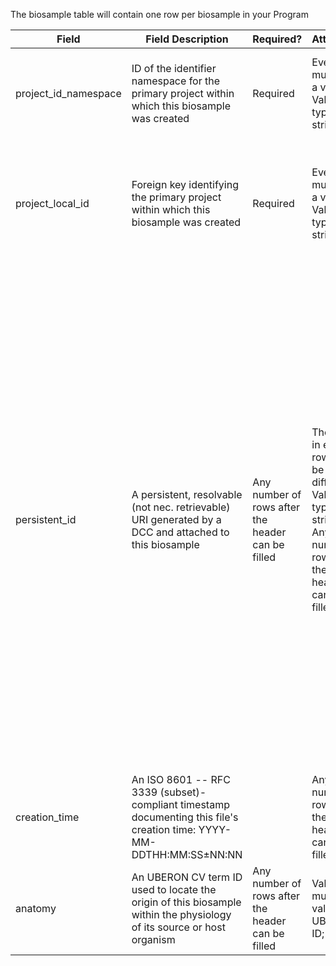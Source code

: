The biosample table will contain one row per biosample in your Program

Field | Field Description | Required? |  Attributes | Extra Info 
------|-------------------|-----------|-------------|------------
project_id_namespace | ID of the identifier namespace for the primary project within which this biosample was created | Required| Every row must have a value; Value type is string |If you have not implemented multiple namespaces, this will be the same as id_namespace. 
project_local_id | Foreign key identifying the primary project within which this biosample was created | Required | Every row must have a value; Value type is string | For each row (each biosample), this will be the value of 'local_id' in the [project table](./TableInfo:-project.tsv) for the project this biosample came from
persistent_id | A persistent, resolvable (not nec. retrievable) URI generated by a DCC and attached to this biosample | Any number of rows after the header can be filled | The value in each row must be different; Value type is string; Any number of rows after the header can be filled  | Meant to serve as a permanent address to which landing pages (which summarize metadata associated with this file) and other relevant annotations and functions can optionally be attached, including information enabling resolution to a network location from which the file can be downloaded. Actual network locations must not be embedded directly within this identifier: one level of indirection is required in order to protect persistent_id values from changes in network location over time as files are moved around.
creation_time | An ISO 8601 -- RFC 3339 (subset)-compliant timestamp documenting this file's creation time: YYYY-MM-DDTHH:MM:SS±NN:NN | | Any number of rows after the header can be filled |  Value must be datetime | Example valid dates: `2021-01-08`, `2021-01-08T00:45:40Z`, `2021-01-08T00:45:40+00:00`
anatomy | An UBERON CV term ID used to locate the origin of this biosample within the physiology of its source or host organism | Any number of rows after the header can be filled |  Value must be a valid UBERON ID;  | [UBERON lookup service](https://www.ebi.ac.uk/ols/ontologies/uberon) Example valid UBERON IDs: `UBERON:0001988`, `UBERON:0001052`, `UBERON:0006956`
